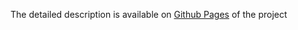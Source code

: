 
The detailed description is available on [Github Pages](http://jv-ration.github.io/teamcity-farm/) of the project
